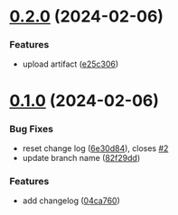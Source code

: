 # [0.2.0](https://github.com/fusunsas/greetings-ci/compare/v0.1.0...v0.2.0) (2024-02-06)


### Features

* upload artifact ([e25c306](https://github.com/fusunsas/greetings-ci/commit/e25c3067cee62b1793425be3b1de667f8c4ee07b))



# [0.1.0](https://github.com/fusunsas/greetings-ci/compare/04ca760e4efa2b6f82e40ad14e8c155eabf8886a...v0.1.0) (2024-02-06)


### Bug Fixes

* reset change log ([6e30d84](https://github.com/fusunsas/greetings-ci/commit/6e30d84fbbbd805456ed0cec58314d756c78ff9a)), closes [#2](https://github.com/fusunsas/greetings-ci/issues/2)
* update branch name ([82f29dd](https://github.com/fusunsas/greetings-ci/commit/82f29dd11622b73d60e0e4c09d08938b0e298e17))


### Features

* add changelog ([04ca760](https://github.com/fusunsas/greetings-ci/commit/04ca760e4efa2b6f82e40ad14e8c155eabf8886a))




